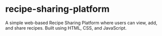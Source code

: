 # recipe-sharing-platform
A simple web-based Recipe Sharing Platform where users can view, add, and share recipes. Built using HTML, CSS, and JavaScript.
